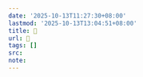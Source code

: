 ```yaml
---
date: '2025-10-13T11:27:30+08:00'
lastmod: '2025-10-13T13:04:51+08:00'
title: 󰘃
url: 󰘃
tags: []
src:
note:
---
```

